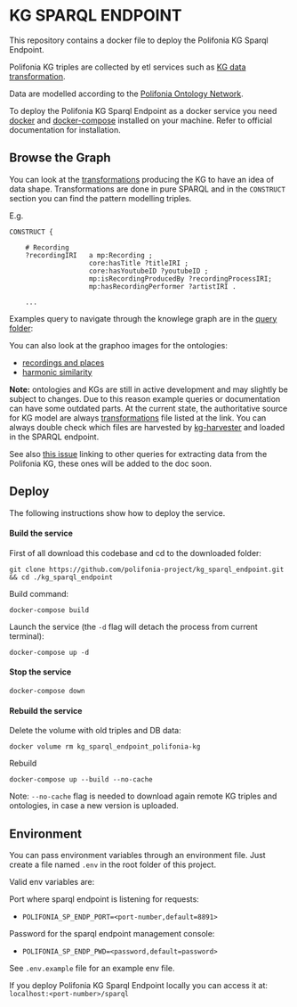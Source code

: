 # KG SPARQL ENDPOINT

This repository contains a docker file to deploy the Polifonia KG Sparql Endpoint.

Polifonia KG triples are collected by etl services such as [KG data transformation](https://github.com/polifonia-project/KG_data_transformation).

Data are modelled according to the [Polifonia Ontology Network](https://github.com/polifonia-project/ON).

To deploy the Polifonia KG Sparql Endpoint as a docker service you need [docker](https://docs.docker.com/) and [docker-compose](https://docs.docker.com/compose/) installed on your machine.
Refer to official documentation for installation.

## Browse the Graph

You can look at the [transformations](https://github.com/polifonia-project/KG_data_transformation#transformations) producing the KG to have an idea of data shape. Transformations are done in pure SPARQL and in the `CONSTRUCT` section you can find the pattern modelling triples.

E.g. 

```
CONSTRUCT { 

    # Recording
    ?recordingIRI   a mp:Recording ;
                    core:hasTitle ?titleIRI ;
                    core:hasYoutubeID ?youtubeID ;
                    mp:isRecordingProducedBy ?recordingProcessIRI;
                    mp:hasRecordingPerformer ?artistIRI .
    
    ...
```


Examples query to navigate through the knowlege graph are in the [query folder](test/queries):

You can also look at the graphoo images for the ontologies:

- [recordings and places](https://github.com/polifonia-project/sonar2021_demo/issues/14#issuecomment-917070412)
- [harmonic similarity](https://github.com/polifonia-project/sonar2021_demo/issues/21#issuecomment-946827230)



**Note:** ontologies and KGs are still in active development and may slightly be subject to changes. Due to this reason example queries or documentation can have some outdated parts. At the current state, the authoritative source for KG model are always [transformations](https://github.com/polifonia-project/KG_data_transformation#transformations) file listed at the link. You can always double check which files are harvested by [kg-harvester](kg-harvester/Dockerfile) and loaded in the SPARQL endpoint.


See also [this issue](https://github.com/polifonia-project/kg_sparql_endpoint/issues/1) linking to other queries for extracting data from the Polifonia KG, these ones will be added to the doc soon.

## Deploy

The following instructions show how to deploy the service.

#### Build the service

First of all download this codebase and cd to the downloaded folder:

`git clone https://github.com/polifonia-project/kg_sparql_endpoint.git && cd ./kg_sparql_endpoint`

Build command:

`docker-compose build`

Launch the service (the `-d` flag will detach the process from current terminal):

`docker-compose up -d`

#### Stop the service

`docker-compose down`

#### Rebuild the service

Delete the volume with old triples and DB data:


`docker volume rm kg_sparql_endpoint_polifonia-kg`

Rebuild 


`docker-compose up --build --no-cache`

Note: `--no-cache` flag is needed to download again remote KG triples and ontologies, in case a new version is uploaded.


## Environment

You can pass environment variables through an environment file.
Just create a file named `.env` in the root folder of this project.

Valid env variables are:

Port where sparql endpoint is listening for requests:
- `POLIFONIA_SP_ENDP_PORT=<port-number,default=8891>`

Password for the sparql endpoint management console:
- `POLIFONIA_SP_ENDP_PWD=<password,default=password>`

See `.env.example` file for an example env file.


If you deploy Polifonia KG Sparql Endpoint locally you can access it at: `localhost:<port-number>/sparql`
